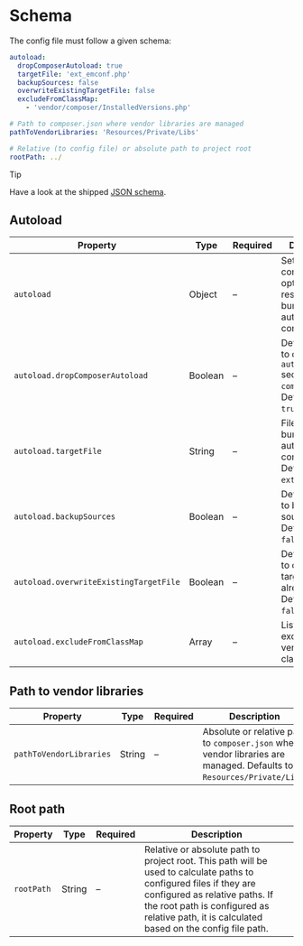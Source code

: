 # Schema

The config file must follow a given schema:

```yaml
autoload:
  dropComposerAutoload: true
  targetFile: 'ext_emconf.php'
  backupSources: false
  overwriteExistingTargetFile: false
  excludeFromClassMap:
    - 'vendor/composer/InstalledVersions.php'

# Path to composer.json where vendor libraries are managed
pathToVendorLibraries: 'Resources/Private/Libs'

# Relative (to config file) or absolute path to project root
rootPath: ../
```

> [!TIP]
> Have a look at the shipped [JSON schema](../res/typo3-vendor-bundler.schema.json).

## Autoload

| Property                               | Type    | Required | Description                                                                             |
|----------------------------------------|---------|----------|-----------------------------------------------------------------------------------------|
| `autoload`                             | Object  | –        | Set of configuration options to respect when bundling autoload configuration.           |
| `autoload.dropComposerAutoload`        | Boolean | –        | Define whether to drop `autoload` section in `composer.json`. Defaults to `true`.       |
| `autoload.targetFile`                  | String  | –        | File where to bundle autoload configuration. Defaults to `ext_emconf.php`.              |
| `autoload.backupSources`               | Boolean | –        | Define whether to backup source files. Defaults to `false`.                             |
| `autoload.overwriteExistingTargetFile` | Boolean | –        | Define whether to overwrite the target file, if it already exists. Defaults to `false`. |
| `autoload.excludeFromClassMap`         | Array   | –        | List of files to exclude from vendor libraries class map.                               |

## Path to vendor libraries

| Property                | Type    | Required | Description                                                                                                            |
|-------------------------|---------|----------|------------------------------------------------------------------------------------------------------------------------|
| `pathToVendorLibraries` | String  | –        | Absolute or relative path to `composer.json` where vendor libraries are managed. Defaults to `Resources/Private/Libs`. |

## Root path

| Property   | Type   | Required | Description                                                                                                                                                                                                                                         |
|------------|--------|----------|-----------------------------------------------------------------------------------------------------------------------------------------------------------------------------------------------------------------------------------------------------|
| `rootPath` | String | –        | Relative or absolute path to project root. This path will be used to calculate paths to configured files if they are configured as relative paths. If the root path is configured as relative path, it is calculated based on the config file path. |
